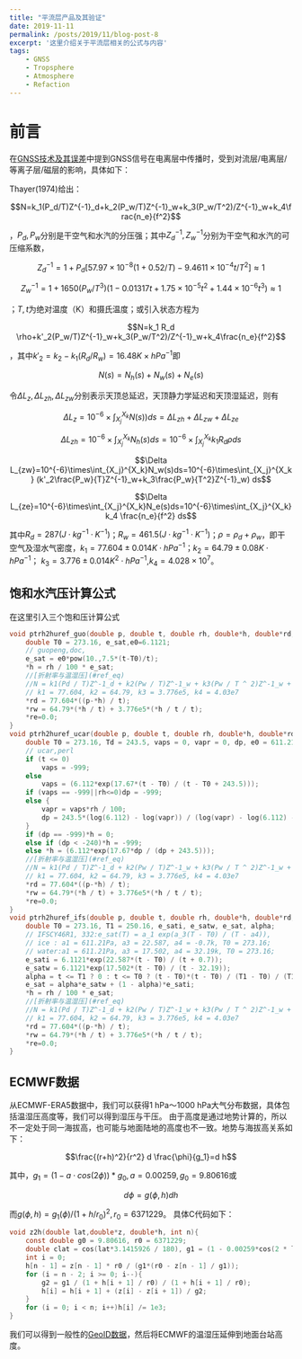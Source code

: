 ```yaml
---
title: "平流层产品及其验证"
date: 2019-11-11
permalink: /posts/2019/11/blog-post-8
excerpt: '这里介绍关于平流层相关的公式与内容'
tags:
    - GNSS
    - Tropsphere
    - Atmosphere
    - Refaction
---
```


前言
===
在[GNSS技术及其误差](https://niphy.github.io/posts/2019/11/blog-post-6)中提到GNSS信号在电离层中传播时，受到对流层/电离层/等离子层/磁层的影响，具体如下：

Thayer(1974)给出：

<span id="ref_eq"></span>

$$N=k_1(P_d/T)Z^{-1}_d+k_2(P_w/T)Z^{-1}_w+k_3(P_w/T^2)/Z^{-1}_w+k_4\frac{n_e}{f^2}$$

，$P_d, P_w$分别是干空气和水汽的分压强；其中$Z^{-1}_d, Z^{-1}_w$分别为干空气和水汽的可压缩系数，

$$Z^{-1}_d=1+P_d[57.97 \times 10^{-8}(1+0.52/T)-9.4611\times 10^{-4}t/T^2]\approx 1$$

$$Z^{-1}_w=1+1650(P_w/T^3)(1-0.01317 t+1.75 \times 10^{-5} t^2 +1.44 \times 10^{-6} t^3)\approx 1$$

；$T, t$为绝对温度（K）和摄氏温度；或引入状态方程为

$$N=k_1 R_d \rho+k'_2(P_w/T)Z^{-1}_w+k_3(P_w/T^2)/Z^{-1}_w+k_4\frac{n_e}{f^2}$$

，其中$k'_2=k_2-k_1(R_d/R_w)=16.48 K\times hPa^{-1}$即

$$N(s)=N_h(s)+N_w(s)+N_e(s)$$

令$\Delta L_z, \Delta L_{zh}, \Delta L_{zw}$分别表示天顶总延迟，天顶静力学延迟和天顶湿延迟，则有

$$\Delta L_z=10^{-6}\times\int_{X_j}^{X_k}N(s))ds=\Delta L_{zh}+\Delta L_{zw}+\Delta L_{ze}$$

<span id="dry"></span>

$$\Delta L_{zh}=10^{-6}\times\int_{X_j}^{X_k}N_h(s)ds=10^{-6}\times\int_{X_j}^{X_k} k_1 R_d \rho ds$$

<span id="wet"></span>

$$\Delta L_{zw}=10^{-6}\times\int_{X_j}^{X_k}N_w(s)ds=10^{-6}\times\int_{X_j}^{X_k} (k'_2\frac{P_w}{T}Z^{-1}_w+k_3\frac{P_w}{T^2}Z^{-1}_w) ds$$

<span id="N_iono"></span>

$$\Delta L_{ze}=10^{-6}\times\int_{X_j}^{X_k}N_e(s)ds=10^{-6}\times\int_{X_j}^{X_k} k_4 \frac{n_e}{f^2} ds$$

其中$R_d=287(J\cdot kg^{-1}\cdot K^{-1})$；$R_w=461.5(J\cdot kg^{-1}\cdot K^{-1})$；$\rho=\rho_d+\rho_w$，即干空气及湿水气密度，$k_1=77.604\pm0.014 K \cdot hPa^{-1}$；$k_2=64.79\pm0.08 K \cdot hPa^{-1}$； $k_3=3.776\pm0.014K^2 \cdot hPa^{-1}$,$k_4=4.028\times 10^7$。

## 饱和水汽压计算公式

在这里引入三个饱和压计算公式

```c
void ptrh2huref_guo(double p, double t, double rh, double*h, double*rd,double*rw,double*re){
	double T0 = 273.16, e_sat,e0=6.1121;
	// guopeng,doc,
	e_sat = e0*pow(10.,7.5*(t-T0)/t);
	*h = rh / 100 * e_sat;
	//[折射率与温湿压](#ref_eq)
	//N = k1(Pd / T)Z^-1_d + k2(Pw / T)Z^-1_w + k3(Pw / T ^ 2)Z^-1_w + k4 ne / f ^ 2, Z^-1_d = Z^-1_w = 1
	// k1 = 77.604, k2 = 64.79, k3 = 3.776e5, k4 = 4.03e7
	*rd = 77.604*((p-*h) / t);
	*rw = 64.79*(*h / t) + 3.776e5*(*h / t / t);
	*re=0.0;
}
void ptrh2huref_ucar(double p, double t, double rh, double*h, double*rd,double*rw,double*re){
	double T0 = 273.16, Td = 243.5, vaps = 0, vapr = 0, dp, e0 = 611.21;
	// ucar,perl
	if (t <= 0)
		vaps = -999; 
	else 
		vaps = (6.112*exp(17.67*(t - T0) / (t - T0 + 243.5)));
	if (vaps == -999||rh<=0)dp = -999;
	else {
		vapr = vaps*rh / 100;
		dp = 243.5*(log(6.112) - log(vapr)) / (log(vapr) - log(6.112) - 17.67);
	}
	if (dp == -999)*h = 0;
	else if (dp < -240)*h = -999;
	else *h = (6.112*exp(17.67*dp / (dp + 243.5)));
	//[折射率与温湿压](#ref_eq)
	//N = k1(Pd / T)Z^-1_d + k2(Pw / T)Z^-1_w + k3(Pw / T ^ 2)Z^-1_w + k4 ne / f ^ 2, Z^-1_d = Z^-1_w = 1
	// k1 = 77.604, k2 = 64.79, k3 = 3.776e5, k4 = 4.03e7
	*rd = 77.604*((p-*h) / t);
	*rw = 64.79*(*h / t) + 3.776e5*(*h / t / t);
	*re=0.0;
}
void ptrh2huref_ifs(double p, double t, double rh, double*h, double*rd,double*rw,double*re){
	double T0 = 273.16, T1 = 250.16, e_sati, e_satw, e_sat, alpha;
	// IFSCY46R1, 332:e_sat(T) = a_1 exp(a_3(T - T0) / (T - a4)),
	// ice : a1 = 611.21Pa, a3 = 22.587, a4 = -0.7k, T0 = 273.16;
	// water:a1 = 611.21Pa, a3 = 17.502, a4 = 32.19k, T0 = 273.16;
	e_sati = 6.1121*exp(22.587*(t - T0) / (t + 0.7));
	e_satw = 6.1121*exp(17.502*(t - T0) / (t - 32.19));
	alpha = t <= T1 ? 0 : t <= T0 ? (t - T0)*(t - T0) / (T1 - T0) / (T1 - T0) : 1.0;
	e_sat = alpha*e_satw + (1 - alpha)*e_sati;
	*h = rh / 100 * e_sat;
	//[折射率与温湿压](#ref_eq)
	//N = k1(Pd / T)Z^-1_d + k2(Pw / T)Z^-1_w + k3(Pw / T ^ 2)Z^-1_w + k4 ne / f ^ 2, Z^-1_d = Z^-1_w = 1
	// k1 = 77.604, k2 = 64.79, k3 = 3.776e5, k4 = 4.03e7
	*rd = 77.604*((p-*h) / t);
	*rw = 64.79*(*h / t) + 3.776e5*(*h / t / t);
	*re=0.0;
}
```

## ECMWF数据

从ECMWF-ERA5数据中，我们可以获得1 hPa～1000 hPa大气分布数据，具体包括温湿压高度等，我们可以得到湿压与干压。
由于高度是通过地势计算的，所以不一定处于同一海拔高，也可能与地面陆地的高度也不一致。地势与海拔高关系如下：

$$\frac{(r+h)^2}{r^2} d \frac{\phi}{g_1}=d h$$

其中，$g_1=(1 - a \cdot cos(2  \phi))*g_0, a=0.00259, g_0= 9.80616$或

$$ d \phi=g(\phi,h)d h$$

而$g(\phi,h)=g_1(\phi) / (1 + h/r_0)^2,r_0=6371229$。
具体C代码如下：
```c
void z2h(double lat,double*z, double*h, int n){
	const double g0 = 9.80616, r0 = 6371229;
	double clat = cos(lat*3.1415926 / 180), g1 = (1 - 0.00259*cos(2 * lat*3.1415926 / 180))*g0, g2 = 0;
	int i = 0;
	h[n - 1] = z[n - 1] * r0 / (g1*(r0 - z[n - 1] / g1));
	for (i = n - 2; i >= 0; i--){
		g2 = g1 / (1 + h[i + 1] / r0) / (1 + h[i + 1] / r0);
		h[i] = h[i + 1] + (z[i] - z[i + 1]) / g2;
	}
	for (i = 0; i < n; i++)h[i] /= 1e3;
}
```
我们可以得到一般性的[GeoID数据](http://bgi.omp.obs-mip.fr/data-products/Grids-and-models/regional_gravity_anomaly_grids)，然后将ECMWF的温湿压延伸到地面台站高度。
